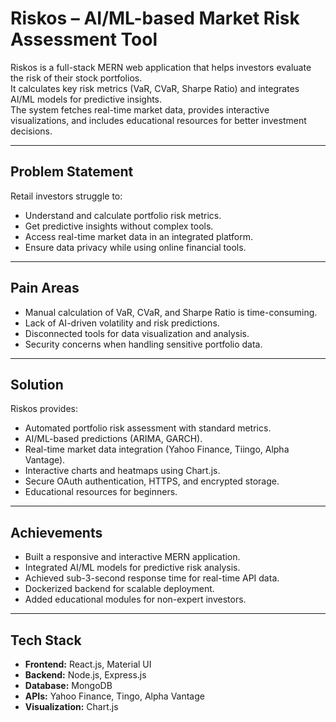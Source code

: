 # Riskos – AI/ML-based Market Risk Assessment Tool

Riskos is a full-stack MERN web application that helps investors evaluate the risk of their stock portfolios.  
It calculates key risk metrics (VaR, CVaR, Sharpe Ratio) and integrates AI/ML models for predictive insights.  
The system fetches real-time market data, provides interactive visualizations, and includes educational resources for better investment decisions.

---

## Problem Statement
Retail investors struggle to:
- Understand and calculate portfolio risk metrics.
- Get predictive insights without complex tools.
- Access real-time market data in an integrated platform.
- Ensure data privacy while using online financial tools.

---

## Pain Areas
- Manual calculation of VaR, CVaR, and Sharpe Ratio is time-consuming.
- Lack of AI-driven volatility and risk predictions.
- Disconnected tools for data visualization and analysis.
- Security concerns when handling sensitive portfolio data.

---

## Solution
Riskos provides:
- Automated portfolio risk assessment with standard metrics.
- AI/ML-based predictions (ARIMA, GARCH).
- Real-time market data integration (Yahoo Finance, Tiingo, Alpha Vantage).
- Interactive charts and heatmaps using Chart.js.
- Secure OAuth authentication, HTTPS, and encrypted storage.
- Educational resources for beginners.

---

## Achievements
- Built a responsive and interactive MERN application.
- Integrated AI/ML models for predictive risk analysis.
- Achieved sub-3-second response time for real-time API data.
- Dockerized backend for scalable deployment.
- Added educational modules for non-expert investors.

---

## Tech Stack
- **Frontend:** React.js, Material UI  
- **Backend:** Node.js, Express.js  
- **Database:** MongoDB  
- **APIs:** Yahoo Finance, Tingo, Alpha Vantage  
- **Visualization:** Chart.js  
